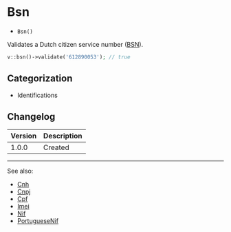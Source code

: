 # Bsn

- `Bsn()`

Validates a Dutch citizen service number ([BSN](https://nl.wikipedia.org/wiki/Burgerservicenummer)).

```php
v::bsn()->validate('612890053'); // true
```

## Categorization

- Identifications

## Changelog

Version | Description
--------|-------------
  1.0.0 | Created

***
See also:

- [Cnh](Cnh.md)
- [Cnpj](Cnpj.md)
- [Cpf](Cpf.md)
- [Imei](Imei.md)
- [Nif](Nif.md)
- [PortugueseNif](PortugueseNif.md)
